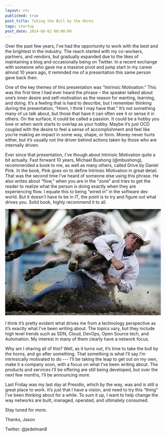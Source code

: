 ```yaml
---
layout: ntc
published: true
post_title: Taking the Bull by the Horns 
tags: startup
post_date: 2014-08-02 00:00:00 
---
```


Over the past few years, I’ve had the opportunity to work with the best and the brightest in the industry.  The reach started with my co-workers, partners, and vendors, but gradually expanded due to the likes of maintaining a blog and occasionally being on Twitter.  In a recent exchange with someone who gave me a massive pivot and jump start in my career almost 10 years ago, it reminded me of a presentation this same person gave back then.  

<!--more-->

One of the key themes of this presentation was “Intrinsic Motivation.”  This was the first time I had ever heard the phrase – the speaker talked about one’s inner desire and self-motivation as the reason for wanting, learning, and doing.  It’s a feeling that is hard to describe, but I remember thinking during the presentation, “Hmm, I think I may have that.”  It’s not something many of us talk about, but those that have it can often see it or sense it in others.  On the surface, it could be called a passion.  It could be a hobby you love or when work starts to overlap as your hobby.  Maybe it’s just OCD coupled with the desire to feel a sense of accomplishment and feel like you’re making an impact in some way, shape, or form.  Money never hurts either, but it’s usually not the driver behind actions taken by those who are internally driven.

Ever since that presentation, I've though about Intrinsic Motivation quite a bit actually.  Fast forward 10 years, Michael Bushong (@mbushong), recommended a book to me, as well as many others, called Drive by Daniel Pink.  In the book, Pink goes on to define Intrinsic Motivation in great detail.  That was the second time I’ve heard of someone else using this phrase.  He also writes about “flow,” when you are in the “zone” and tries to get the reader to realize what the person is doing exactly when they are experiencing flow.  I equate this to being “wired in” in the software dev world. But it doesn't have to be in IT, the point is to try and figure out what drives you.  Solid book, highly recommend it to all.

![thebull](/img/thebull.jpg)

I think it’s pretty evident what drives me from a technology perspective as it’s exactly what I’ve been writing about.  The topics vary, but they include high level trends such as SDN, Cloud, DevOps, Open Source tech, and Automation.  My interest in many of them clearly have a network focus.

Why am I sharing all of this?  Well, as it turns out, it’s time to take the bull by the horns, and go after something.  That something is what I’ll say I’m intrinsically motivated to do --- I’ll be taking the leap to get out on my own, make it a company soon, with a focus on what I’ve been writing about.  The products and services I’ll be offering are still being developed, but over the next few months, I’ll be announcing more.

Last Friday was my last day at Presidio, which by the way, was and is still a great place to work.  It’s just that I have a vision, and need to try this “thing” I’ve been thinking about for a while.  To sum it up, I want to help change the way networks are built, managed, operated, and ultimately consumed. 

Stay tuned for more.

Thanks,
Jason

Twitter: @jedelman8

